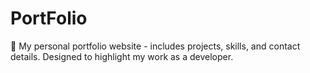 # PortFolio
🚀 My personal portfolio website - includes projects, skills, and contact details. Designed to highlight my work as a developer.
